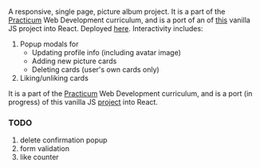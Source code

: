 A responsive, single page, picture album project.  It is a part of the [Practicum](https://practicum.yandex.com/) Web Development curriculum, and is a port of an of [this](https://kvnloughead.github.io/web_project_4/) vanilla JS project into React.   Deployed [here](http://kvnloughead.github.io/around-react).  Interactivity includes:

1. Popup modals for
   - Updating profile info (including avatar image) 
   - Adding new picture cards
   - Deleting cards (user's own cards only)
2. Liking/unliking cards 

It is a part of the [Practicum](https://practicum.yandex.com/) Web Development curriculum, and is a port (in progress) of this vanilla JS [project](https://kvnloughead.github.io/web_project_4/)  into React.  

### TODO 

1. delete confirmation popup
2. form validation
3. like counter
